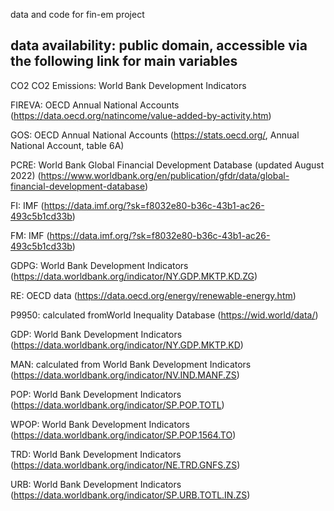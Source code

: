 data and code for fin-em project

## data availability: public domain, accessible via the following link for main variables

CO2	CO2 Emissions: 	World Bank Development Indicators

FIREVA:	OECD Annual National Accounts (https://data.oecd.org/natincome/value-added-by-activity.htm)

GOS:	OECD Annual National Accounts (https://stats.oecd.org/, Annual National Account, table 6A)

PCRE:	World Bank Global Financial Development Database (updated August 2022) (https://www.worldbank.org/en/publication/gfdr/data/global-financial-development-database)

FI:	IMF (https://data.imf.org/?sk=f8032e80-b36c-43b1-ac26-493c5b1cd33b)

FM:	IMF (https://data.imf.org/?sk=f8032e80-b36c-43b1-ac26-493c5b1cd33b)

GDPG:	World Bank Development Indicators (https://data.worldbank.org/indicator/NY.GDP.MKTP.KD.ZG)

RE:	OECD data (https://data.oecd.org/energy/renewable-energy.htm)

P9950: calculated fromWorld Inequality Database (https://wid.world/data/)

GDP:	World Bank Development Indicators (https://data.worldbank.org/indicator/NY.GDP.MKTP.KD)

MAN:	calculated from World Bank Development Indicators (https://data.worldbank.org/indicator/NV.IND.MANF.ZS)

POP:	World Bank Development Indicators (https://data.worldbank.org/indicator/SP.POP.TOTL)

WPOP:	World Bank Development Indicators (https://data.worldbank.org/indicator/SP.POP.1564.TO)

TRD: World Bank Development Indicators (https://data.worldbank.org/indicator/NE.TRD.GNFS.ZS)

URB: World Bank Development Indicators (https://data.worldbank.org/indicator/SP.URB.TOTL.IN.ZS)
